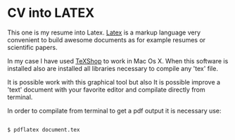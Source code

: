# CV into LATEX

This one is my resume into Latex. <a href="https://latex-project.org/guides/" target="\_blank">Latex</a> is a markup language very convenient to build awesome documents as for example resumes or scientific papers.

In my case I have used <a href="http://pages.uoregon.edu/koch/texshop/" target="\_blank">TeXShop</a> to work in Mac Os X. When this software is installed also are installed all libraries necessary to compile any 'tex' file. 

It is possible work with this graphical tool but also It is possible improve a 'text' document with your favorite editor and compilate directly from terminal.

In order to compilate from terminal to get a pdf output it is necessary use:

<pre><code data-trim class="bash">
$ pdflatex document.tex
</code></pre>




